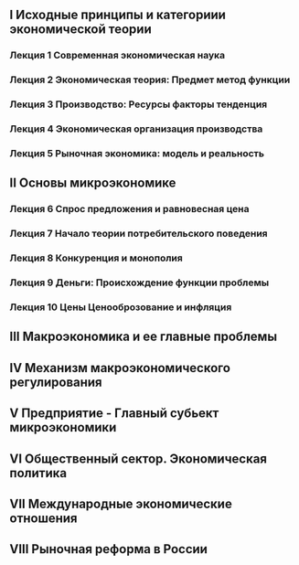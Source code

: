 ## I Исходные принципы и категориии экономической теории 
### Лекция 1 Современная экономическая наука
### Лекция 2 Экономическая теория: Предмет метод функции
### Лекция 3 Производство: Ресурсы факторы тенденция 
### Лекция 4 Экономическая организация производства
### Лекция 5 Рыночная экономика: модель и реальность
## II Основы микроэкономике
### Лекция 6 Спрос предложения и равновесная цена
### Лекция 7 Начало теории потребительского поведения
### Лекция 8 Конкуренция и монополия
### Лекция 9 Деньги: Происхождение функции проблемы
### Лекция 10 Цены Ценооброзование и инфляция
## III Макроэкономика и ее главные проблемы
## IV Механизм макроэкономического регулирования
## V Предприятие - Главный субьект микроэкономики
## VI Общественный сектор. Экономическая политика
## VII Международные экономические отношения
## VIII Рыночная реформа в России

